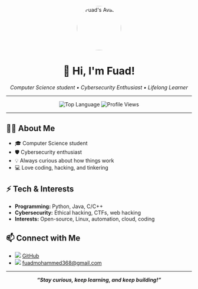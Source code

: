 <p align="center">
  <img src="https://avatars.githubusercontent.com/u/111403689?v=4" width="120" style="border-radius:50%;" alt="Fuad's Avatar"/>
</p>

<h1 align="center">👋 Hi, I'm Fuad!</h1>

<p align="center">
  <em>
    Computer Science student • Cybersecurity Enthusiast • Lifelong Learner
  </em>
</p>

---

<p align="center">
  <img src="https://img.shields.io/github/languages/top/Daufm/Daufm?color=blue&style=flat-square" alt="Top Language"/>
  <img src="https://komarev.com/ghpvc/?username=Daufm&label=Profile+views&color=blue&style=flat-square" alt="Profile Views"/>
</p>

---

## 👨‍💻 About Me

- 🎓 Computer Science student  
- 🛡️ Cybersecurity enthusiast  
- 💡 Always curious about how things work  
- 💻 Love coding, hacking, and tinkering

## ⚡️ Tech & Interests

- **Programming:** Python, Java, C/C++
- **Cybersecurity:** Ethical hacking, CTFs, web hacking
- **Interests:** Open-source, Linux, automation, cloud, coding

## 📫 Connect with Me

- <img src="https://img.icons8.com/ios-filled/20/000000/github.png"/> [GitHub](https://github.com/Daufm)
- <img src="https://img.icons8.com/ios-filled/20/000000/email.png"/> [fuadmohammed368@gmail.com](mailto:fuadmohammed368@gmail.com)

---

<p align="center">
  <b><em>“Stay curious, keep learning, and keep building!”</em></b>
</p>
